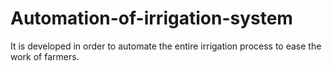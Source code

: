 # Automation-of-irrigation-system
It is developed in order to automate the entire irrigation process to ease the work of farmers.
